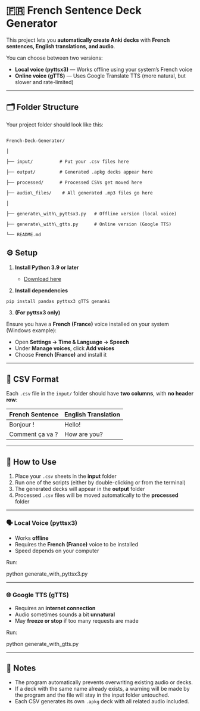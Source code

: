 # 🇫🇷 French Sentence Deck Generator

This project lets you **automatically create Anki decks** with **French sentences, English translations, and audio**.  

You can choose between two versions:

- **Local voice (pyttsx3)** — Works offline using your system’s French voice  
- **Online voice (gTTS)** — Uses Google Translate TTS (more natural, but slower and rate-limited)

---

## 🗂 Folder Structure

Your project folder should look like this:

```

French-Deck-Generator/

│

├── input/          # Put your .csv files here

├── output/         # Generated .apkg decks appear here

├── processed/      # Processed CSVs get moved here

├── audio\_files/    # All generated .mp3 files go here

│

├── generate\_with\_pyttsx3.py   # Offline version (local voice)

├── generate\_with\_gtts.py      # Online version (Google TTS)

└── README.md

```

## ⚙️ Setup

1. **Install Python 3.9 or later**  
   - [Download here](https://www.python.org/downloads/)

2. **Install dependencies**  

```bash
pip install pandas pyttsx3 gTTS genanki
```

3. **(For pyttsx3 only)**

Ensure you have a **French (France)** voice installed on your system (Windows example):

  - Open **Settings → Time \& Language → Speech**
  - Under **Manage voices**, click **Add voices**
  - Choose **French (France)** and install it

---

## 🧾 CSV Format

Each `.csv` file in the `input/` folder should have **two columns**, with **no header row**:

French Sentence | English Translation
----------------|-------------------
Bonjour !       | Hello!
Comment ça va ? | How are you?

---

## 🚀 How to Use

1. Place your `.csv` sheets in the **input** folder  
2. Run one of the scripts (either by double-clicking or from the terminal)  
3. The generated decks will appear in the **output** folder  
4. Processed `.csv` files will be moved automatically to the **processed** folder  

---

### 🗣 Local Voice (pyttsx3)

- Works **offline**  
- Requires the **French (France)** voice to be installed  
- Speed depends on your computer  

Run:

python generate_with_pyttsx3.py

---

### 🌐 Google TTS (gTTS)

- Requires an **internet connection**  
- Audio sometimes sounds a bit **unnatural**  
- May **freeze or stop** if too many requests are made  

Run:

python generate_with_gtts.py

---

## 🧠 Notes

- The program automatically prevents overwriting existing audio or decks.  
- If a deck with the same name already exists, a warning will be made by the program and the file will stay in the input folder untouched.  
- Each CSV generates its own `.apkg` deck with all related audio included.
